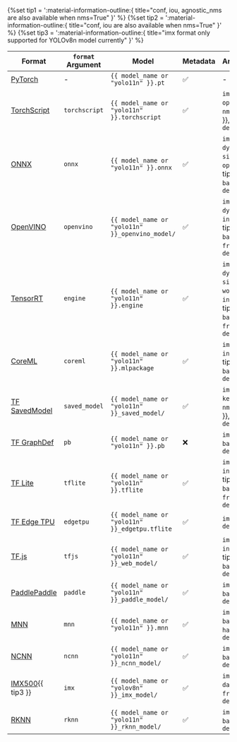 {%set tip1 = ':material-information-outline:{ title="conf, iou, agnostic_nms are also available when nms=True" }' %}
{%set tip2 = ':material-information-outline:{ title="conf, iou are also available when nms=True" }' %}
{%set tip3 = ':material-information-outline:{ title="imx format only supported for YOLOv8n model currently" }' %}

| Format                                             | `format` Argument | Model                                           | Metadata | Arguments                                                                                                           |
| -------------------------------------------------- | ----------------- | ----------------------------------------------- | -------- | ------------------------------------------------------------------------------------------------------------------- |
| [PyTorch](https://pytorch.org/)                    | -                 | `{{ model_name or "yolo11n" }}.pt`              | ✅       | -                                                                                                                   |
| [TorchScript](../integrations/torchscript.md)      | `torchscript`     | `{{ model_name or "yolo11n" }}.torchscript`     | ✅       | `imgsz`, `half`, `optimize`, `nms`{{ tip1 }}, `batch`, `device`                                                     |
| [ONNX](../integrations/onnx.md)                    | `onnx`            | `{{ model_name or "yolo11n" }}.onnx`            | ✅       | `imgsz`, `half`, `dynamic`, `simplify`, `opset`, `nms`{{ tip1 }}, `batch`, `device`                                 |
| [OpenVINO](../integrations/openvino.md)            | `openvino`        | `{{ model_name or "yolo11n" }}_openvino_model/` | ✅       | `imgsz`, `half`, `dynamic`, `int8`, `nms`{{ tip1 }}, `batch`, `data`, `fraction`, `device`                          |
| [TensorRT](../integrations/tensorrt.md)            | `engine`          | `{{ model_name or "yolo11n" }}.engine`          | ✅       | `imgsz`, `half`, `dynamic`, `simplify`, `workspace`, `int8`, `nms`{{ tip1 }}, `batch`, `data`, `fraction`, `device` |
| [CoreML](../integrations/coreml.md)                | `coreml`          | `{{ model_name or "yolo11n" }}.mlpackage`       | ✅       | `imgsz`, `half`, `int8`, `nms`{{ tip2 }}, `batch`, `device`                                                         |
| [TF SavedModel](../integrations/tf-savedmodel.md)  | `saved_model`     | `{{ model_name or "yolo11n" }}_saved_model/`    | ✅       | `imgsz`, `keras`, `int8`, `nms`{{ tip1 }}, `batch`, `device`                                                        |
| [TF GraphDef](../integrations/tf-graphdef.md)      | `pb`              | `{{ model_name or "yolo11n" }}.pb`              | ❌       | `imgsz`, `batch`, `device`                                                                                          |
| [TF Lite](../integrations/tflite.md)               | `tflite`          | `{{ model_name or "yolo11n" }}.tflite`          | ✅       | `imgsz`, `half`, `int8`, `nms`{{ tip1 }}, `batch`, `data`, `fraction`, `device`                                     |
| [TF Edge TPU](../integrations/edge-tpu.md)         | `edgetpu`         | `{{ model_name or "yolo11n" }}_edgetpu.tflite`  | ✅       | `imgsz`, `device`                                                                                                   |
| [TF.js](../integrations/tfjs.md)                   | `tfjs`            | `{{ model_name or "yolo11n" }}_web_model/`      | ✅       | `imgsz`, `half`, `int8`, `nms`{{ tip1 }}, `batch`, `device`                                                         |
| [PaddlePaddle](../integrations/paddlepaddle.md)    | `paddle`          | `{{ model_name or "yolo11n" }}_paddle_model/`   | ✅       | `imgsz`, `batch`, `device`                                                                                          |
| [MNN](../integrations/mnn.md)                      | `mnn`             | `{{ model_name or "yolo11n" }}.mnn`             | ✅       | `imgsz`, `batch`, `int8`, `half`, `device`                                                                          |
| [NCNN](../integrations/ncnn.md)                    | `ncnn`            | `{{ model_name or "yolo11n" }}_ncnn_model/`     | ✅       | `imgsz`, `half`, `batch`, `device`                                                                                  |
| [IMX500](../integrations/sony-imx500.md){{ tip3 }} | `imx`             | `{{ model_name or "yolov8n" }}_imx_model/`      | ✅       | `imgsz`, `int8`, `data`, `fraction`, `device`                                                                       |
| [RKNN](../integrations/rockchip-rknn.md)           | `rknn`            | `{{ model_name or "yolo11n" }}_rknn_model/`     | ✅       | `imgsz`, `batch`, `name`, `device`                                                                                  |

